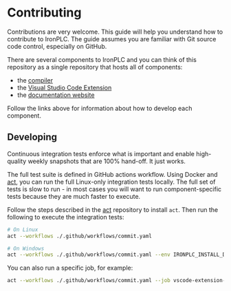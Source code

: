 # Contributing

Contributions are very welcome. This guide will help you understand how to
contribute to IronPLC. The guide assumes you are familiar with Git source code
control, especially on GitHub.

There are several components to IronPLC and you can think of this repository
as a single repository that hosts all of components:

* the [compiler](compiler/CONTRIBUTING.md)
* the [Visual Studio Code Extension](integrations/vscode/CONTRIBUTING.md)
* the [documentation website](docs/CONTRIBUTING.md)

Follow the links above for information about how to develop each component.

## Developing

Continuous integration tests enforce what is important and enable high-quality
weekly snapshots that are 100% hand-off. It just works.

The full test suite is defined in GitHub actions workflow. Using Docker and
[act](https://github.com/nektos/act), you can run the full Linux-only
integration tests locally. The full set of tests is slow to run - in most cases
you will want to run component-specific tests because they are much faster to
execute.

Follow the steps described in the [act](https://github.com/nektos/act)
repository to install `act`. Then run the following to execute the integration
tests:

```sh
# On Linux
act --workflows ./.github/workflows/commit.yaml

# On Windows
act --workflows ./.github/workflows/commit.yaml --env IRONPLC_INSTALL_DEPS=true
```

You can also run a specific job, for example:

```sh
act --workflows ./.github/workflows/commit.yaml --job vscode-extension-tests
```
